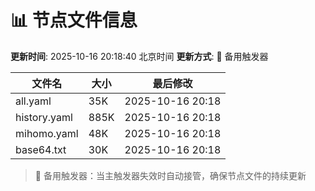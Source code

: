 # 📊 节点文件信息

**更新时间**: 2025-10-16 20:18:40 北京时间
**更新方式**: 🔄 备用触发器

| 文件名 | 大小 | 最后修改 |
|--------|------|----------|
| all.yaml | 35K | 2025-10-16 20:18 |
| history.yaml | 885K | 2025-10-16 20:18 |
| mihomo.yaml | 48K | 2025-10-16 20:18 |
| base64.txt | 30K | 2025-10-16 20:18 |

> 🔄 备用触发器：当主触发器失效时自动接管，确保节点文件的持续更新
